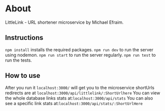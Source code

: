 # About
LittleLink - URL shortener microservice by Michael Efraim.

## Instructions
`npm install` installs the required packages.
`npm run dev` to run the server using nodemon.
`npm run start` to run the server regularly.
`npm run test` to run the tests.

## How to use
 After you run it `localhost:3000/` will get you to the microservice
 shortUrls redirects are at `localhost:3000/api/littlelink/:ShortUrlhere` 
 You can view the whole database links stats at:`localhost:3000/api/stats` 
 You can also see a specific link stats at:`localhost:3000/api/stats/:ShortUrlHere` 